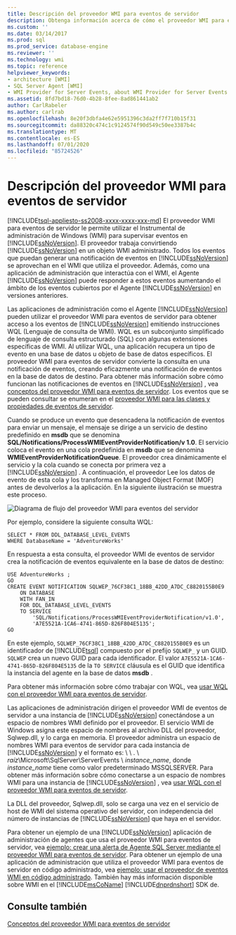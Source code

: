 ```yaml
---
title: Descripción del proveedor WMI para eventos de servidor
description: Obtenga información acerca de cómo el proveedor WMI para eventos de servidor utiliza Instrumental de administración de Windows para supervisar eventos mediante la activación de SQL Server en un objeto WMI administrado.
ms.custom: ''
ms.date: 03/14/2017
ms.prod: sql
ms.prod_service: database-engine
ms.reviewer: ''
ms.technology: wmi
ms.topic: reference
helpviewer_keywords:
- architecture [WMI]
- SQL Server Agent [WMI]
- WMI Provider for Server Events, about WMI Provider for Server Events
ms.assetid: 8fd7bd18-76d0-4b28-8fee-8ad861441ab2
author: CarlRabeler
ms.author: carlrab
ms.openlocfilehash: 8e20f3dbfa4e62e5951396c3da2ff7f710b15f31
ms.sourcegitcommit: da88320c474c1c9124574f90d549c50ee3387b4c
ms.translationtype: MT
ms.contentlocale: es-ES
ms.lasthandoff: 07/01/2020
ms.locfileid: "85724526"
---
```

# <a name="understanding-the-wmi-provider-for-server-events"></a>Descripción del proveedor WMI para eventos de servidor
[!INCLUDE[tsql-appliesto-ss2008-xxxx-xxxx-xxx-md](../../includes/applies-to-version/sqlserver.md)]
  El proveedor WMI para eventos de servidor le permite utilizar el Instrumental de administración de Windows (WMI) para supervisar eventos en [!INCLUDE[ssNoVersion](../../includes/ssnoversion-md.md)]. El proveedor trabaja convirtiendo [!INCLUDE[ssNoVersion](../../includes/ssnoversion-md.md)] en un objeto WMI administrado. Todos los eventos que puedan generar una notificación de eventos en [!INCLUDE[ssNoVersion](../../includes/ssnoversion-md.md)] se aprovechan en el WMI que utiliza el proveedor. Además, como una aplicación de administración que interactúa con el WMI, el Agente [!INCLUDE[ssNoVersion](../../includes/ssnoversion-md.md)] puede responder a estos eventos aumentando el ámbito de los eventos cubiertos por el Agente [!INCLUDE[ssNoVersion](../../includes/ssnoversion-md.md)] en versiones anteriores.  
  
 Las aplicaciones de administración como el Agente [!INCLUDE[ssNoVersion](../../includes/ssnoversion-md.md)] pueden utilizar el proveedor WMI para eventos de servidor para obtener acceso a los eventos de [!INCLUDE[ssNoVersion](../../includes/ssnoversion-md.md)] emitiendo instrucciones WQL (Lenguaje de consulta de WMI). WQL es un subconjunto simplificado de lenguaje de consulta estructurado (SQL) con algunas extensiones específicas de WMI. Al utilizar WQL, una aplicación recupera un tipo de evento en una base de datos u objeto de base de datos específicos. El proveedor WMI para eventos de servidor convierte la consulta en una notificación de eventos, creando eficazmente una notificación de eventos en la base de datos de destino. Para obtener más información sobre cómo funcionan las notificaciones de eventos en [!INCLUDE[ssNoVersion](../../includes/ssnoversion-md.md)] , vea [conceptos del proveedor WMI para eventos de servidor](https://technet.microsoft.com/library/ms180560.aspx). Los eventos que se pueden consultar se enumeran en el [proveedor WMI para las clases y propiedades de eventos de servidor](../../relational-databases/wmi-provider-server-events/wmi-provider-for-server-events-classes-and-properties.md).  
  
 Cuando se produce un evento que desencadena la notificación de eventos para enviar un mensaje, el mensaje se dirige a un servicio de destino predefinido en **msdb** que se denomina **SQL/Notifications/ProcessWMIEventProviderNotification/v 1.0**. El servicio coloca el evento en una cola predefinida en **msdb** que se denomina **WMIEventProviderNotificationQueue**. El proveedor crea dinámicamente el servicio y la cola cuando se conecta por primera vez a [!INCLUDE[ssNoVersion](../../includes/ssnoversion-md.md)] . A continuación, el proveedor Lee los datos de evento de esta cola y los transforma en Managed Object Format (MOF) antes de devolverlos a la aplicación. En la siguiente ilustración se muestra este proceso.  
  
 ![Diagrama de flujo del proveedor WMI para eventos del servidor](../../relational-databases/wmi-provider-server-events/media/wmi-provider-functional-spec.gif "Diagrama de flujo del proveedor WMI para eventos del servidor")  
  
 Por ejemplo, considere la siguiente consulta WQL:  
  
```  
SELECT * FROM DDL_DATABASE_LEVEL_EVENTS  
WHERE DatabaseName = 'AdventureWorks'  
```  
  
 En respuesta a esta consulta, el proveedor WMI de eventos de servidor crea la notificación de eventos equivalente en la base de datos de destino:  
  
```  
USE AdventureWorks ;  
GO  
CREATE EVENT NOTIFICATION SQLWEP_76CF38C1_18BB_42DD_A7DC_C8820155B0E9  
    ON DATABASE  
    WITH FAN_IN  
    FOR DDL_DATABASE_LEVEL_EVENTS  
    TO SERVICE  
        'SQL/Notifications/ProcessWMIEventProviderNotification/v1.0',   
        'A7E5521A-1CA6-4741-865D-826F804E5135';  
GO  
```  
  
 En este ejemplo, `SQLWEP_76CF38C1_18BB_42DD_A7DC_C8820155B0E9` es un identificador de [!INCLUDE[tsql](../../includes/tsql-md.md)] compuesto por el prefijo `SQLWEP_` y un GUID. `SQLWEP` crea un nuevo GUID para cada identificador. El valor `A7E5521A-1CA6-4741-865D-826F804E5135` de la `TO SERVICE` cláusula es el GUID que identifica la instancia del agente en la base de datos **msdb** .  
  
 Para obtener más información sobre cómo trabajar con WQL, vea [usar WQL con el proveedor WMI para eventos de servidor](https://technet.microsoft.com/library/ms180524\(v=sql.105\).aspx).  
  
 Las aplicaciones de administración dirigen el proveedor WMI de eventos de servidor a una instancia de [!INCLUDE[ssNoVersion](../../includes/ssnoversion-md.md)] conectándose a un espacio de nombres WMI definido por el proveedor. El servicio WMI de Windows asigna este espacio de nombres al archivo DLL del proveedor, Sqlwep.dll, y lo carga en memoria. El proveedor administra un espacio de nombres WMI para eventos de servidor para cada instancia de [!INCLUDE[ssNoVersion](../../includes/ssnoversion-md.md)] y el formato es: \\ \\ . \\ *raíz*\Microsoft\SqlServer\ServerEvents \\ *instance_name*, donde *instance_name* tiene como valor predeterminado MSSQLSERVER. Para obtener más información sobre cómo conectarse a un espacio de nombres WMI para una instancia de [!INCLUDE[ssNoVersion](../../includes/ssnoversion-md.md)] , vea [usar WQL con el proveedor WMI para eventos de servidor](https://technet.microsoft.com/library/ms180524\(v=sql.105\).aspx).  
  
 La DLL del proveedor, Sqlwep.dll, solo se carga una vez en el servicio de host de WMI del sistema operativo del servidor, con independencia del número de instancias de [!INCLUDE[ssNoVersion](../../includes/ssnoversion-md.md)] que haya en el servidor.  
  
 Para obtener un ejemplo de una [!INCLUDE[ssNoVersion](../../includes/ssnoversion-md.md)] aplicación de administración de agentes que usa el proveedor WMI para eventos de servidor, vea [ejemplo: crear una alerta de Agente SQL Server mediante el proveedor WMI para eventos de servidor](https://technet.microsoft.com/library/ms186385.aspx). Para obtener un ejemplo de una aplicación de administración que utiliza el proveedor WMI para eventos de servidor en código administrado, vea [ejemplo: usar el proveedor de eventos WMI en código administrado](https://technet.microsoft.com/library/ms179315.aspx). También hay más información disponible sobre WMI en el [!INCLUDE[msCoName](../../includes/msconame-md.md)] [!INCLUDE[dnprdnshort](../../includes/dnprdnshort-md.md)] SDK de.  
  
## <a name="see-also"></a>Consulte también  
 [Conceptos del proveedor WMI para eventos de servidor](https://technet.microsoft.com/library/ms180560.aspx)  
  
  
